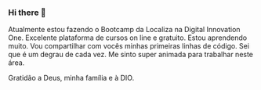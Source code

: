 ### Hi there 👋
 
 Atualmente estou fazendo o Bootcamp da Localiza na Digital Innovation One. Excelente plataforma de cursos on line e gratuito. Estou aprendendo muito.
 Vou compartilhar com vocês minhas primeiras linhas de código. Sei que é um degrau de cada vez. Me sinto super animada para trabalhar neste área.
 
 Gratidão a Deus, minha família e  à DIO.
<!--
**Massilene/massilene** is a ✨ _special_ ✨ repository because its `README.md` (this file) appears on your GitHub profile.

Here are some ideas to get you started:

- 🔭 I’m currently working on ...
- 🌱 I’m currently learning ...
- 👯 I’m looking to collaborate on ...
- 🤔 I’m looking for help with ...
- 💬 Ask me about ...
- 📫 How to reach me: ...
- 😄 Pronouns: ...
- ⚡ Fun fact: ...
-->
